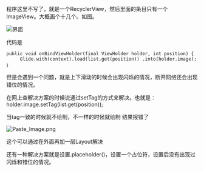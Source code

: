 程序这里不写了，就是一个RecyclerView，然后里面的条目只有一个ImageView。大概画个十几个。如图。

![界面](http://upload-images.jianshu.io/upload_images/2188564-7dd3b0793a90b510.png?imageMogr2/auto-orient/strip%7CimageView2/2/w/1240)

代码是

    public void onBindViewHolder(final ViewHolder holder, int position) {
         Glide.with(context).load(list.get(position)) .into(holder.image);
    ｝

但是会遇到一个问题，就是上下滑动的时候会出现闪烁的情况，断开网络还会出现错位的情况。

在网上查解决方案的时候说通过setTag的方式来解决。也就是：
holder.image.setTag(list.get(position));

当tag一致的时候就不绘制，不一样的时候就绘制
结果报错了

![Paste_Image.png](http://upload-images.jianshu.io/upload_images/2188564-310b766a1c83c90b.png?imageMogr2/auto-orient/strip%7CimageView2/2/w/1240)

这个可以通过在外面再加一层Layout解决

还有一种解决方案就是设置.placeholder()，设置一个占位符，设置后没有出现过闪烁和错位的情况。
